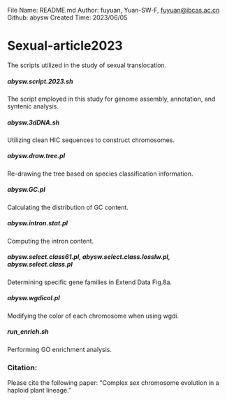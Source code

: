 File Name: README.md
Author: fuyuan, Yuan-SW-F, fuyuan@ibcas.ac.cn
Github: abysw
Created Time: 2023/06/05

# Sexual-article2023
The scripts utilized in the study of sexual translocation.

##### abysw.script.2023.sh
The script employed in this study for genome assembly, annotation, and syntenic analysis.

##### abysw.3dDNA.sh
Utilizing clean HIC sequences to construct chromosomes.

##### abysw.draw.tree.pl
Re-drawing the tree based on species classification information.

##### abysw.GC.pl
Calculating the distribution of GC content.


##### abysw.intron.stat.pl
Computing the intron content.

##### abysw.select.class61.pl, abysw.select.class.losslw.pl, abysw.select.class.pl
Determining specific gene families in Extend Data Fig.8a.

##### abysw.wgdicol.pl
Modifying the color of each chromosome when using wgdi.

##### run_enrich.sh
Performing GO enrichment analysis.

### Citation:
Please cite the following paper: "Complex sex chromosome evolution in a haploid plant lineage."
